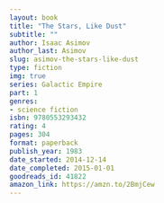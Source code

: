 ```yaml
---
layout: book
title: "The Stars, Like Dust"
subtitle: ""
author: Isaac Asimov
author_last: Asimov
slug: asimov-the-stars-like-dust
type: fiction
img: true
series: Galactic Empire
part: 1
genres:
- science fiction
isbn: 9780553293432
rating: 4
pages: 304
format: paperback
publish_year: 1983
date_started: 2014-12-14
date_completed: 2015-01-01
goodreads_id: 41822
amazon_link: https://amzn.to/2BmjCew
---
```

